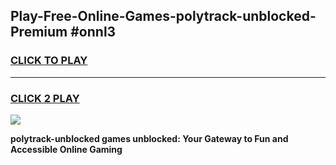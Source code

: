 
## Play-Free-Online-Games-polytrack-unblocked-Premium #onnl3
<h3>
<a href="https://premium.freeplayer.one?title=polytrack-unblocked&ref=8M">CLICK TO PLAY</a></h3>
<hr>

<h3>
<a href="https://premium.freeplayer.one?title=polytrack-unblocked&ref=8M">CLICK 2 PLAY</a>
  
</h3>

<a href="https://premium.freeplayer.one?title=polytrack-unblocked&ref=8M"><img src="https://clearcache.store/games.png"></a>


**polytrack-unblocked games unblocked: Your Gateway to Fun and Accessible Online Gaming**
